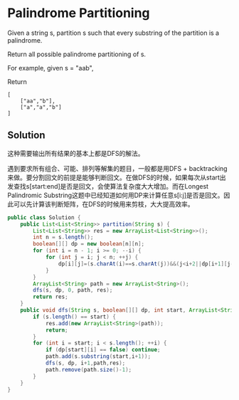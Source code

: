 # Palindrome Partitioning

Given a string s, partition s such that every substring of the partition is a palindrome.

Return all possible palindrome partitioning of s.

For example, given s = "aab",

Return

    [
        ["aa","b"],
        ["a","a","b"]
    ]

## Solution

这种需要输出所有结果的基本上都是DFS的解法。

遇到要求所有组合、可能、排列等解集的题目，一般都是用DFS + backtracking来做。要分割回文的前提是能够判断回文。在做DFS的时候，如果每次从start出发查找s[start:end]是否是回文，会使算法复杂度大大增加。而在Longest Palindromic Substring这题中已经知道如何用DP来计算任意s[i:j]是否是回文。因此可以先计算该判断矩阵，在DFS的时候用来剪枝，大大提高效率。

```java
public class Solution {
    public List<List<String>> partition(String s) {
        List<List<String>> res = new ArrayList<List<String>>();
        int n = s.length();
        boolean[][] dp = new boolean[n][n];
        for (int i = n - 1; i >= 0; --i) {
            for (int j = i; j < n; ++j) {
                dp[i][j]=(s.charAt(i)==s.charAt(j))&&(j<i+2||dp[i+1][j-1]);
            }
        }
        ArrayList<String> path = new ArrayList<String>();
        dfs(s, dp, 0, path, res);
        return res;
    }
    public void dfs(String s, boolean[][] dp, int start, ArrayList<String> path, List<List<String>> res) {
        if (s.length() == start) {
            res.add(new ArrayList<String>(path));
            return;
        }
        for (int i = start; i < s.length(); ++i) {
            if (dp[start][i] == false) continue;
            path.add(s.substring(start,i+1));
            dfs(s, dp, i+1,path,res);
            path.remove(path.size()-1);
        }
    }
}
```